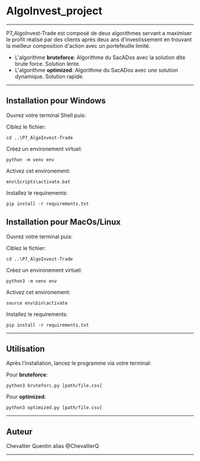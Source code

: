# AlgoInvest_project

***

P7_AlgoInvest-Trade est composé de deux algorithmes servant a maximiser le profit réalisé par des clients après deux ans d'investissement en trouvant la meilleur composition d'action avec un portefeuille limité.

* L'algorithme **bruteforce**: Algorithme du SacADos avec la solution dite brute force. Solution lente.
* L'algorithme **optimized**: Algorithme du SacADos avec une solution dynamique. Solution rapide.

***


## Installation pour Windows

Ouvrez votre terminal Shell puis:

Ciblez le fichier:
```
cd ..\P7_AlgoInvest-Trade
```
Créez un environement virtuel:
```
python -m venv env
```
Activez cet environement:
```
env\Scripts\activate.bat
```
Installez le requirements:
```
pip install -r requirements.txt
```

## Installation pour MacOs/Linux

Ouvrez votre terminal puis:

Ciblez le fichier:
```
cd ..\P7_AlgoInvest-Trade
```
Créez un environement virtuel:
```
python3 -m venv env
```
Activez cet environement:
```
source env\bin\activate
```
Installez le requirements:
```
pip install -r requirements.txt
```

***

## Utilisation

Après l’installation, lancez le programme via votre terminal:

Pour **bruteforce**:
```
python3 bruteforc.py [path/file.csv]
```
Pour **optimized**:
```
python3 optimized.py [path/file.csv]
```

***

## Auteur 

Chevallier Quentin alias @ChevallierQ 

***
